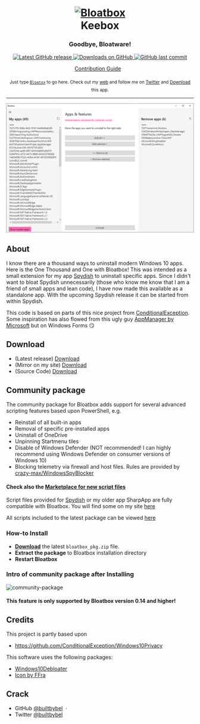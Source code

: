 <h1 align="center">
  <br>
  <a href="#"><img src="src/Bloatbox/bloatbox.ico" alt="Bloatbox" width="200"></a>
  <br>
  Keebox
  <br>
</h1>

<h3 align="center">Goodbye, Bloatware!</h3>

<p align="center">
<a href="[#](https://github.com/andriksantos/bloatbox/releases/latest)" target="_blank">
<img alt="Latest GitHub release" src="https://img.shields.io/badge/Release-1.0-green" />
</a>
	
<a href="https://github.com/builtbybel/burnbytes/releases" target="_blank">
<img alt="Downloads on GitHub" src="https://img.shields.io/badge/Download-24k-blue" />
</a>

<a href="https://github.com/andriksantos/Bloatox/commits/master">
<img src="https://img.shields.io/badge/Last Commit-Today-green"
alt="GitHub last commit">

</p>
<div align="center">
  <p>
    <a href="Contributing.md">Contribution Guide</a>&nbsp;&nbsp;&nbsp;
    </p>
    <p >
    <sub>Just type <a href="https://github.com/andriksantos/bloattox"><code>Bloatox</code></a> to go here. Check out my <a href="https://andriksantos.github.io/">web</a> and follow me on <a href="https://twitter.com/andrik_rsm">Twitter</a> and <a href="">Download</a> this app.</sub>
  </p>
</div>

---
![screenshot](assets/bloatbox.png)

## About

I know there are a thousand ways to uninstall modern Windows 10 apps. Here is the One Thousand and One with Bloatbox!
This was intended as a small extension for my app [Spydish](https://github.com/builtbybel/spydish) to uninstall specific apps. 
Since I didn't want to bloat Spydish unnecessarily (those who know me know that I am a friend of small apps and lean code), I have now made this available as a standalone app. With the upcoming Spydish release it can be started from within Spydish. 

This code is based on parts of this nice project from [ConditionalException](https://github.com/ConditionalException/Windows10Privacy). Some inspiration has also flowed from this ugly guy [AppManager by Microsoft](https://www.microsoft.com/p/app/9n8b6qf719pt) but on Windows Forms :smirk:

## Download

- (Latest release) [Download](https://github.com/andriksantos/bloatbox/releases)
- (Mirror on my site) [Download](https://www.andriksantos.com/bloatbox)
- (Source Code) [Download](https://github.com/andriksantos/bloatbox/releases) 

## Community package
The community package for Bloatbox adds support for several advanced scripting features based upon PowerShell, e.g.
- Reinstall of all built-in apps
- Removal of specific pre-installed apps
- Uninstall of OneDrive 
- Unpinning Startmenu tiles 
- Disable of Windows Defender (NOT recommended! I can highly recommend using Windows Defender on consumer versions of Windows 10)
- Blocking telemetry via firewall and host files. Rules are provided by [crazy-max/WindowsSpyBlocker](https://github.com/crazy-max/WindowsSpyBlocker)
			  
#### Check also the [Marketplace for new script files](https://github.com/builtbybel/bloatbox/tree/master/marketplace)
Script files provided for [Spydish](https://github.com/builtbybel/spydish) or my older app SharpApp are fully compatible with Bloatbox. You will find some on my site [here](https://www.builtbybel.com/marketplace)

All scripts included to the latest package can be viewed [here](https://github.com/andriksantos/bloatbox/tree/master/marketplace)

### How-to Install
* **[Download](https://github.com/andriksantos/bloatbox/blob/master/marketplace/bloatbox_pkg-EXTRACT_FIRST.zip?raw=true)** the latest `bloatbox_pkg.zip` file.
* **Extract the package** to Bloatbox installation directory
* **Restart Bloatbox**

### Intro of community package after Installing

![community-package](https://github.com/andriksantos/bloatbox/blob/master/assets/bloatbox-pkg.gif)

#### This feature is only supported by Bloatbox version 0.14 and higher!

## Credits

This project is partly based upon 

- https://github.com/ConditionalException/Windows10Privacy

This software uses the following packages:

- [Windows10Debloater](https://github.com/Sycnex/Windows10Debloater)
- [Icon by FFra](https://www.deviantart.com/ffra/art/MAXIMAL-Icons-Updated-387287801)

## Crack 
- GitHub [@builtbybel](https://github.com/builtbybel) &nbsp;&middot;&nbsp;
- Twitter [@builtbybel](https://twitter.com/builtbybel)